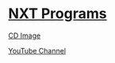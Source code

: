 # [NXT Programs](http://nxtprograms.com)

[CD Image](http://www.nxtprograms.com/NXT2/CD/NXT2Proj.iso)

[YouTube Channel](https://www.youtube.com/user/nxtprograms)
